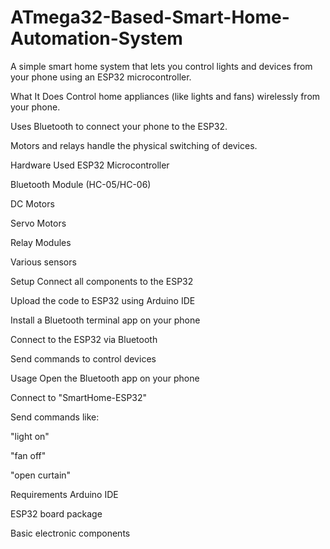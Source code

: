 # ATmega32-Based-Smart-Home-Automation-System
A simple smart home system that lets you control lights and devices from your phone using an ESP32 microcontroller.

What It Does
Control home appliances (like lights and fans) wirelessly from your phone.

Uses Bluetooth to connect your phone to the ESP32.

Motors and relays handle the physical switching of devices.

Hardware Used
ESP32 Microcontroller

Bluetooth Module (HC-05/HC-06)

DC Motors

Servo Motors

Relay Modules

Various sensors

Setup
Connect all components to the ESP32

Upload the code to ESP32 using Arduino IDE

Install a Bluetooth terminal app on your phone

Connect to the ESP32 via Bluetooth

Send commands to control devices

Usage
Open the Bluetooth app on your phone

Connect to "SmartHome-ESP32"

Send commands like:

"light on"

"fan off"

"open curtain"

Requirements
Arduino IDE

ESP32 board package

Basic electronic components
